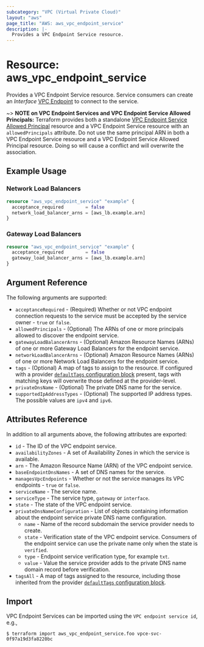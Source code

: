 ```yaml
---
subcategory: "VPC (Virtual Private Cloud)"
layout: "aws"
page_title: "AWS: aws_vpc_endpoint_service"
description: |-
  Provides a VPC Endpoint Service resource.
---
```


# Resource: aws_vpc_endpoint_service

Provides a VPC Endpoint Service resource.
Service consumers can create an _Interface_ [VPC Endpoint](vpc_endpoint.html) to connect to the service.

~> **NOTE on VPC Endpoint Services and VPC Endpoint Service Allowed Principals:** Terraform provides
both a standalone [VPC Endpoint Service Allowed Principal](vpc_endpoint_service_allowed_principal.html) resource
and a VPC Endpoint Service resource with an `allowedPrincipals` attribute. Do not use the same principal ARN in both
a VPC Endpoint Service resource and a VPC Endpoint Service Allowed Principal resource. Doing so will cause a conflict
and will overwrite the association.

## Example Usage

### Network Load Balancers

```terraform
resource "aws_vpc_endpoint_service" "example" {
  acceptance_required        = false
  network_load_balancer_arns = [aws_lb.example.arn]
}
```

### Gateway Load Balancers

```terraform
resource "aws_vpc_endpoint_service" "example" {
  acceptance_required        = false
  gateway_load_balancer_arns = [aws_lb.example.arn]
}
```

## Argument Reference

The following arguments are supported:

* `acceptanceRequired` - (Required) Whether or not VPC endpoint connection requests to the service must be accepted by the service owner - `true` or `false`.
* `allowedPrincipals` - (Optional) The ARNs of one or more principals allowed to discover the endpoint service.
* `gatewayLoadBalancerArns` - (Optional) Amazon Resource Names (ARNs) of one or more Gateway Load Balancers for the endpoint service.
* `networkLoadBalancerArns` - (Optional) Amazon Resource Names (ARNs) of one or more Network Load Balancers for the endpoint service.
* `tags` - (Optional) A map of tags to assign to the resource. If configured with a provider [`defaultTags` configuration block](https://registry.terraform.io/providers/hashicorp/aws/latest/docs#default_tags-configuration-block) present, tags with matching keys will overwrite those defined at the provider-level.
* `privateDnsName` - (Optional) The private DNS name for the service.
* `supportedIpAddressTypes` - (Optional) The supported IP address types. The possible values are `ipv4` and `ipv6`.

## Attributes Reference

In addition to all arguments above, the following attributes are exported:

* `id` - The ID of the VPC endpoint service.
* `availabilityZones` - A set of Availability Zones in which the service is available.
* `arn` - The Amazon Resource Name (ARN) of the VPC endpoint service.
* `baseEndpointDnsNames` - A set of DNS names for the service.
* `managesVpcEndpoints` - Whether or not the service manages its VPC endpoints - `true` or `false`.
* `serviceName` - The service name.
* `serviceType` - The service type, `gateway` or `interface`.
* `state` - The state of the VPC endpoint service.
* `privateDnsNameConfiguration` - List of objects containing information about the endpoint service private DNS name configuration.
    * `name` - Name of the record subdomain the service provider needs to create.
    * `state` - Verification state of the VPC endpoint service. Consumers of the endpoint service can use the private name only when the state is `verified`.
    * `type` - Endpoint service verification type, for example `txt`.
    * `value` - Value the service provider adds to the private DNS name domain record before verification.
* `tagsAll` - A map of tags assigned to the resource, including those inherited from the provider [`defaultTags` configuration block](https://registry.terraform.io/providers/hashicorp/aws/latest/docs#default_tags-configuration-block).

## Import

VPC Endpoint Services can be imported using the `VPC endpoint service id`, e.g.,

```
$ terraform import aws_vpc_endpoint_service.foo vpce-svc-0f97a19d3fa8220bc
```

<!-- cache-key: cdktf-0.17.0-pre.15 input-d8ef0dd3055ab4703bb6e72fe79f4b8eb534a0b42292e1e8c9a2ada579470665 -->